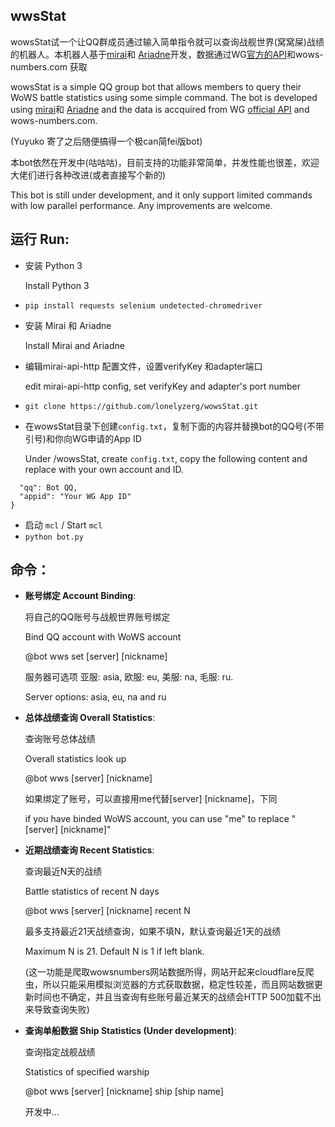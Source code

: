 ## wwsStat
wowsStat试一个让QQ群成员通过输入简单指令就可以查询战舰世界(窝窝屎)战绩的机器人。本机器人基于[mirai](https://github.com/mamoe/mirai)和 [Ariadne](https://github.com/GraiaProject/Ariadne)开发，数据通过WG[官方的API](https://developers.wargaming.net/reference/)和wows-numbers.com 获取

wowsStat is a simple QQ group bot that allows members to query their WoWS battle statistics using some simple command. The bot is developed using [mirai](https://github.com/mamoe/mirai)和 [Ariadne](https://github.com/GraiaProject/Ariadne) and the data is accquired from WG [official API](https://developers.wargaming.net/reference/) and wows-numbers.com.

(Yuyuko 寄了之后随便搞得一个极can简fei版bot)

本bot依然在开发中(咕咕咕)，目前支持的功能非常简单，并发性能也很差，欢迎大佬们进行各种改进(或者直接写个新的)

This bot is still under development, and it only support limited commands with low parallel performance. Any improvements are welcome.

## 运行 Run:
- 安装 Python 3

  Install Python 3
- `pip install requests selenium undetected-chromedriver`
- 安装 Mirai 和 Ariadne

  Install Mirai and Ariadne
- 编辑mirai-api-http 配置文件，设置verifyKey 和adapter端口

  edit mirai-api-http config, set verifyKey and adapter's port number
- `git clone https://github.com/lonelyzerg/wowsStat.git`
- 在wowsStat目录下创建`config.txt`，复制下面的内容并替换bot的QQ号(不带引号)和你向WG申请的App ID

  Under /wowsStat, create `config.txt`, copy the following content and replace with your own account and ID.
```{
  "qq": Bot QQ,
  "appid": "Your WG App ID"
}
```
- 启动 `mcl` / Start `mcl`
- `python bot.py`



## 命令：
- **账号绑定 Account Binding**: 

  将自己的QQ账号与战舰世界账号绑定

  Bind QQ account with WoWS account

  @bot wws set [server] [nickname]

  服务器可选项 亚服: asia, 欧服: eu, 美服: na, 毛服: ru.

  Server options: asia, eu, na and ru

- **总体战绩查询 Overall Statistics**: 

  查询账号总体战绩

  Overall statistics look up

  @bot wws [server] [nickname]
  
  如果绑定了账号，可以直接用me代替[server] [nickname]，下同

  if you have binded WoWS account, you can use "me" to replace "[server] [nickname]"
  
- **近期战绩查询 Recent Statistics**:

  查询最近N天的战绩

  Battle statistics of recent N days

  @bot wws [server] [nickname] recent N

  最多支持最近21天战绩查询，如果不填N，默认查询最近1天的战绩

  Maximum N is 21. Default N is 1 if left blank.
 
  (这一功能是爬取wowsnumbers网站数据所得，网站开起来cloudflare反爬虫，所以只能采用模拟浏览器的方式获取数据，稳定性较差，而且网站数据更新时间也不确定，并且当查询有些账号最近某天的战绩会HTTP 500加载不出来导致查询失败)
 
- **查询单船数据 Ship Statistics (Under development)**:

  查询指定战舰战绩

  Statistics of specified warship

  @bot wws [server] [nickname] ship [ship name]

  开发中...


